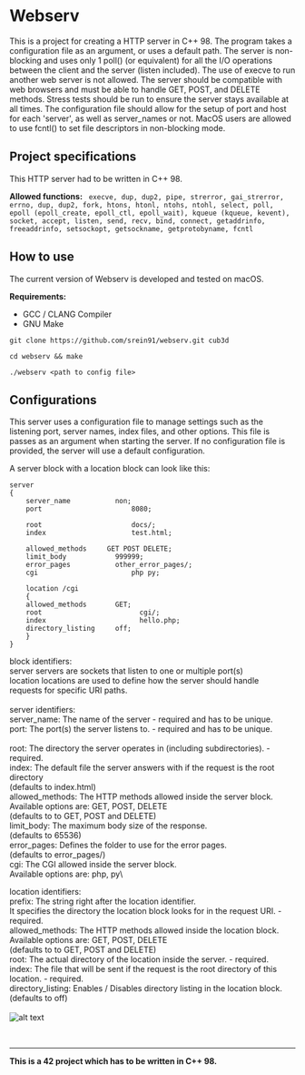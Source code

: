 # Webserv

This is a project for creating a HTTP server in C++ 98. The program takes a configuration file as an argument, or uses a default path. The server is non-blocking and uses only 1 poll() (or equivalent) for all the I/O operations between the client and the server (listen included). The use of execve to run another web server is not allowed. The server should be compatible with web browsers and must be able to handle GET, POST, and DELETE methods. Stress tests should be run to ensure the server stays available at all times. The configuration file should allow for the setup of port and host for each 'server', as well as server_names or not. MacOS users are allowed to use fcntl() to set file descriptors in non-blocking mode.

## Project specifications

This HTTP server had to be written in C++ 98.

<b>Allowed functions:</b>
``` execve, dup, dup2, pipe, strerror, gai_strerror, errno, dup, dup2, fork, htons, htonl, ntohs, ntohl, select, poll, epoll (epoll_create, epoll_ctl, epoll_wait), kqueue (kqueue, kevent), socket, accept, listen, send, recv, bind, connect, getaddrinfo, freeaddrinfo, setsockopt, getsockname, getprotobyname, fcntl```

## How to use

The current version of Webserv is developed and tested on macOS.

<b>Requirements:</b>
- GCC / CLANG Compiler
- GNU Make

```
git clone https://github.com/srein91/webserv.git cub3d
```
```
cd webserv && make
```
```
./webserv <path to config file>
```

## Configurations

This server uses a configuration file to manage settings such as the listening port, server names, index files, and other options. This file is passes as an argument when starting the server. If no configuration file is provided, the server will use a default configuration.

A server block with a location block can look like this:

```
server 
{
	server_name			  non;
	port				      8080;

	root				      docs/;
	index				      test.html;

	allowed_methods		GET POST DELETE;
	limit_body			  999999;
	error_pages			  other_error_pages/;
	cgi					      php py;

	location /cgi
	{
    allowed_methods		  GET;
    root				        cgi/;
    index				        hello.php;
    directory_listing	  off;
	}
}
```
block identifiers:\
server		        servers are sockets that listen to one or multiple port(s)\
location	        locations are used to define how the server should handle\
                    requests for specific URI paths.\
\
server identifiers:\
server_name:        The name of the server - required and has to be unique.\
port:               The port(s) the server listens to. - required and has to be unique.\
\
root:               The directory the server operates in (including subdirectories). - required.\
index:              The default file the server answers with if the request is the root directory\
                    (defaults to index.html)\
allowed_methods:    The HTTP methods allowed inside the server block.\
                    Available options are: GET, POST, DELETE\
                    (defaults to to GET, POST and DELETE)\
limit_body:         The maximum body size of the response.\
					(defaults to 65536)\
error_pages:        Defines the folder to use for the error pages.\
                    (defaults to error_pages/)\
cgi:                The CGI allowed inside the server block.\
                    Available options are: php, py\

location identifiers:\
prefix:             The string right after the location identifier.\
                    It specifies the directory the location block looks for in the request URI. - required.\
allowed_methods:    The HTTP methods allowed inside the location block.\
                    Available options are: GET, POST, DELETE\
                    (defaults to to GET, POST and DELETE)\
root:               The actual directory of the location inside the server. - required.\
index:              The file that will be sent if the request is the root directory of this location. - required.\
directory_listing:  Enables / Disables directory listing in the location block.
					(defaults to off)\
<br>
![alt text](https://github.com/SRein91/Webserv/blob/main/Webserv.png?raw=true)

<br>
<hr>
<b>This is a 42 project which has to be written in C++ 98.<br></b>
